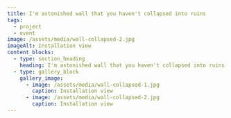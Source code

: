 ```yaml
---
title: I'm astonished wall that you haven't collapsed into ruins
tags:
  - project
  - event
image: /assets/media/wall-collapsed-2.jpg
imageAlt: Installation view
content_blocks:
  - type: section_heading
    heading: I'm astonished wall that you haven't collapsed into ruins
  - type: gallery_block
    gallery_image:
      - image: /assets/media/wall-collapsed-1.jpg
        caption: Installation view
      - image: /assets/media/wall-collapsed-2.jpg
        caption: Installation view
---
```

